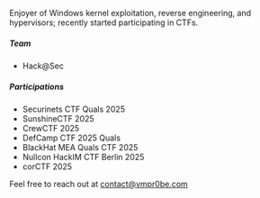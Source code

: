 Enjoyer of Windows kernel exploitation, reverse engineering, and hypervisors; recently started participating in CTFs.

##### Team
- Hack@Sec

##### Participations
- Securinets CTF Quals 2025
- SunshineCTF 2025
- CrewCTF 2025
- DefCamp CTF 2025 Quals
- BlackHat MEA Quals CTF 2025
- Nullcon HackIM CTF Berlin 2025
- corCTF 2025

Feel free to reach out at contact@vmpr0be.com
